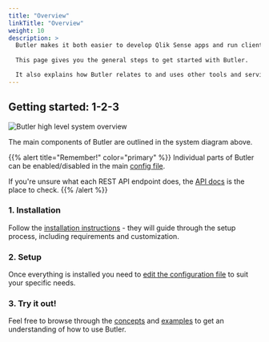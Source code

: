 ```yaml
---
title: "Overview"
linkTitle: "Overview"
weight: 10
description: >
  Butler makes it both easier to develop Qlik Sense apps and run client-managed Qlik Sense clusters.  
    
  This page gives you the general steps to get started with Butler.  

  It also explains how Butler relates to and uses other tools and services.
---
```


## Getting started: 1-2-3

![Butler high level system overview](/img/butler-system-overview-1.png "Butler high level system overview")

The main components of Butler are outlined in the system diagram above.

{{% alert title="Remember!" color="primary" %}}
Individual parts of Butler can be enabled/disabled in the main [config file](/docs/reference/config-file/).

If you're unsure what each REST API endpoint does, the [API docs](/docs/reference/rest-api-2/) is the place to check.
{{% /alert %}}

### 1. Installation

Follow the [installation instructions](/docs/getting-started/install) - they will guide through the setup process, including requirements and customization.

### 2. Setup

Once everything is installed you need to [edit the configuration file](/docs/getting-started/setup/) to suit your specific needs.

### 3. Try it out!

Feel free to browse through the [concepts](/docs/concepts) and [examples](/docs/examples) to get an understanding of how to use Butler.
